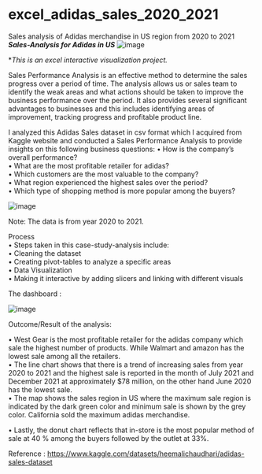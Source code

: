 # excel_adidas_sales_2020_2021
Sales analysis of Adidas merchandise in US region from 2020 to 2021
***Sales-Analysis for Adidas in US***
![image](https://user-images.githubusercontent.com/123319398/227790348-0c1ac4bc-507f-47c7-833e-600b2627887c.png)


**This is an excel interactive visualization project.*  

Sales Performance Analysis is an effective method to determine the sales progress over a period of time. The analysis allows us or sales team to identify the weak areas and what actions should be taken to improve the business performance over the period. It also provides several significant advantages to businesses and this includes identifying areas of improvement, tracking progress and profitable product line.  

I analyzed this Adidas Sales dataset in csv format which I acquired from Kaggle website and conducted a Sales Performance Analysis to provide insights on this following business questions:
•	How is the company’s overall performance?  
•	What are the most profitable retailer for adidas?  
•	Which customers are the most valuable to the company?  
•	What region experienced the highest sales over the period?  
•	Which type of shopping method is more popular among the buyers?  

![image](https://user-images.githubusercontent.com/123319398/227790408-524595fe-b807-4457-9574-18f699cc91e8.png)


Note: The data is from year 2020 to 2021.  

Process  
•	Steps taken in this case-study-analysis include:  
•	Cleaning the dataset  
•	Creating pivot-tables to analyze a specific areas  
•	Data Visualization  
•	Making it interactive by adding slicers and linking with different visuals  
  
 The dashboard :  
 
 ![image](https://user-images.githubusercontent.com/123319398/227790450-afb008ae-ee6c-4686-b43a-801b851b4d60.png)

 
  
Outcome/Result of the analysis:  
  
•	West Gear is the most profitable retailer for the adidas company which sale the highest number of products. While Walmart and amazon has the lowest sale among all the retailers.  
•	The line chart shows that there is a trend of increasing sales from year 2020 to 2021 and the highest sale is reported in the month of July 2021 and December 2021 at approximately $78 million, on the other hand June 2020 has the lowest sale.  
•	The map shows the sales region in US where the maximum sale region is indicated by the dark green color and minimum sale is shown by the grey color. California sold the maximum adidas merchandise.  

•	Lastly, the donut chart reflects that in-store is the most popular method of sale at 40 % among the buyers followed by the outlet at 33%.  

Reference : https://www.kaggle.com/datasets/heemalichaudhari/adidas-sales-dataset





